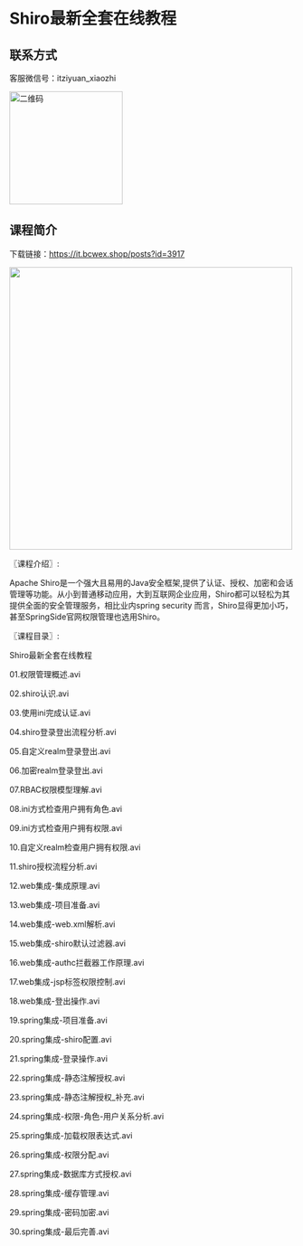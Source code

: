 # Shiro最新全套在线教程

## 联系方式

客服微信号：itziyuan_xiaozhi

<img src="https://ziyuanyun.oss-cn-guangzhou.aliyuncs.com/common/20240614073449/666b82192834a.jpg" width="200" height="200" alt="二维码">

## 课程简介

下载链接：https://it.bcwex.shop/posts?id=3917

<img src="https://ziyuanyun.oss-cn-guangzhou.aliyuncs.com/yun/20240515185417/664494595948d.jpg" width="500" alt="">

  〖课程介绍〗:

 Apache Shiro是一个强大且易用的Java安全框架,提供了认证、授权、加密和会话管理等功能。从小到普通移动应用，大到互联网企业应用，Shiro都可以轻松为其提供全面的安全管理服务，相比业内spring security 而言，Shiro显得更加小巧，甚至SpringSide官网权限管理也选用Shiro。

 〖课程目录〗:

 Shiro最新全套在线教程



 01.权限管理概述.avi

 02.shiro认识.avi

 03.使用ini完成认证.avi

 04.shiro登录登出流程分析.avi

 05.自定义realm登录登出.avi

 06.加密realm登录登出.avi

 07.RBAC权限模型理解.avi

 08.ini方式检查用户拥有角色.avi

 09.ini方式检查用户拥有权限.avi

 10.自定义realm检查用户拥有权限.avi

 11.shiro授权流程分析.avi

 12.web集成-集成原理.avi

 13.web集成-项目准备.avi

 14.web集成-web.xml解析.avi

 15.web集成-shiro默认过滤器.avi

 16.web集成-authc拦截器工作原理.avi

 17.web集成-jsp标签权限控制.avi

 18.web集成-登出操作.avi

 19.spring集成-项目准备.avi

 20.spring集成-shiro配置.avi

 21.spring集成-登录操作.avi

 22.spring集成-静态注解授权.avi

 23.spring集成-静态注解授权_补充.avi

 24.spring集成-权限-角色-用户关系分析.avi

 25.spring集成-加载权限表达式.avi

 26.spring集成-权限分配.avi

 27.spring集成-数据库方式授权.avi

 28.spring集成-缓存管理.avi

 29.spring集成-密码加密.avi

 30.spring集成-最后完善.avi

  